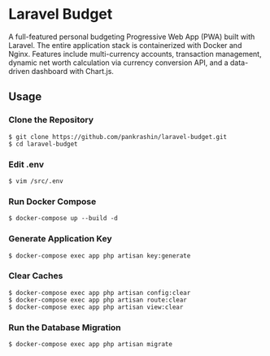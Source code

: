 # Laravel Budget

A full-featured personal budgeting Progressive Web App (PWA) built with Laravel. The entire application stack is containerized with Docker and Nginx. Features include multi-currency accounts, transaction management, dynamic net worth calculation via currency conversion API, and a data-driven dashboard with Chart.js.

## Usage

### Clone the Repository

```
$ git clone https://github.com/pankrashin/laravel-budget.git
$ cd laravel-budget
```

### Edit .env

```
$ vim /src/.env
```

### Run Docker Compose

```
$ docker-compose up --build -d
```

### Generate Application Key

```
$ docker-compose exec app php artisan key:generate
```

### Clear Caches

```
$ docker-compose exec app php artisan config:clear
$ docker-compose exec app php artisan route:clear
$ docker-compose exec app php artisan view:clear
```

### Run the Database Migration

```
$ docker-compose exec app php artisan migrate
```
